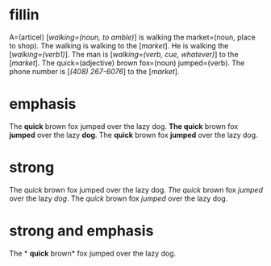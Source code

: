 # fillin

A=(articel) [_walking=(noun, to amble)_] is walking the market=(noun, place to shop).
The walking is walking to the [_market_].
He is walking the [_walking=(verb1)_].
The man is [_walking=(verb, cue, whatever)_] to the [_market_].
The quick=(adjective) brown fox=(noun) jumped=(verb).
The phone number is [_(408) 267-6076_] to the [_market_].

# emphasis

The **quick** brown fox jumped over the lazy dog.
**The quick** brown fox **jumped** over the lazy **dog**.
The **quick** brown fox **jumped** over the lazy dog.

# strong

The *quick* brown fox jumped over the lazy dog.
*The quick* brown fox *jumped* over the lazy *dog*.
The *quick* brown fox *jumped* over the lazy dog.

# strong and emphasis

The * **quick** brown* fox jumped over the lazy dog.

